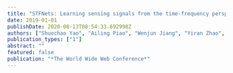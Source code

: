 ```yaml
---
title: "STFNets: Learning sensing signals from the time-frequency perspective with short-time fourier neural networks"
date: 2019-01-01
publishDate: 2020-08-13T08:54:33.692998Z
authors: ["Shuochao Yao", "Ailing Piao", "Wenjun Jiang", "Yiran Zhao", "Huajie Shao", "Shengzhong Liu", "Dongxin Liu", "Jinyang Li", "Tianshi Wang", "Shaohan Hu", " others"]
publication_types: ["1"]
abstract: ""
featured: false
publication: "*The World Wide Web Conference*"
---
```


